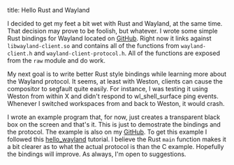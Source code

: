 title: Hello Rust and Wayland

I decided to get my feet a bit wet with Rust and Wayland, at the same time. That
decision may prove to be foolish, but whatever. I wrote some simple Rust
bindings for Wayland located on [GitHub][1]. Right now it links against
`libwayland-client.so` and contains all of the functions from `wayland-client.h`
and `wayland-client-protocol.h`. All of the functions are exposed from the `raw`
module and do work.

My next goal is to write better Rust style bindings while learning more about
the Wayland protocol. It seems, at least with Weston, clients can cause the
compositor to segfault quite easily. For instance, I was testing it using Weston
from within X and didn't respond to wl_shell_surface ping events. Whenever I
switched workspaces from and back to Weston, it would crash.

I wrote an example program that, for now, just creates a transparent black box
on the screen and that's it. This is just to demostrate the bindings and the
protocol. The example is also on my [GitHub][2]. To get this example I followed
this [hello_wayland][3] tutorial. I believe the Rust `main` function makes it a
bit clearer as to what the actual protocol is than the C example. Hopefully the
bindings will improve. As always, I'm open to suggestions.

[1]: https://github.com/eyolfson/rust-wayland
[2]: https://github.com/eyolfson/rust-wayland-examples
[3]: http://hdante.wordpress.com/2014/07/08/the-hello-wayland-tutorial/
